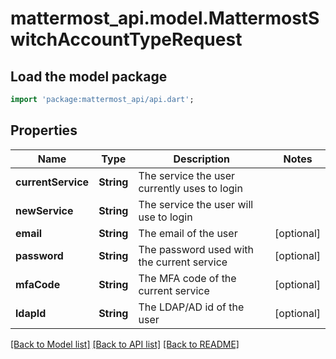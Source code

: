 # mattermost_api.model.MattermostSwitchAccountTypeRequest

## Load the model package
```dart
import 'package:mattermost_api/api.dart';
```

## Properties
Name | Type | Description | Notes
------------ | ------------- | ------------- | -------------
**currentService** | **String** | The service the user currently uses to login | 
**newService** | **String** | The service the user will use to login | 
**email** | **String** | The email of the user | [optional] 
**password** | **String** | The password used with the current service | [optional] 
**mfaCode** | **String** | The MFA code of the current service | [optional] 
**ldapId** | **String** | The LDAP/AD id of the user | [optional] 

[[Back to Model list]](../GENERATED_README.md#documentation-for-models) [[Back to API list]](../GENERATED_README.md#documentation-for-api-endpoints) [[Back to README]](../GENERATED_README.md)


